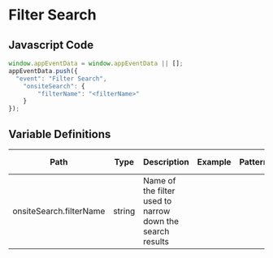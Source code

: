 # Filter Search

### 

## Javascript Code
```js
window.appEventData = window.appEventData || [];
appEventData.push({
  "event": "Filter Search",
    "onsiteSearch": {
        "filterName": "<filterName>"
    }
});
```

## Variable Definitions

|Path|Type|Description|Example|Pattern|Min Length|Max Length|Minimum|Maximum|Multiple Of|
| --- | --- | --- | --- | --- | --- | --- | --- | --- | --- |
|onsiteSearch.filterName|string|Name of the filter used to narrow down the search results||||||||




